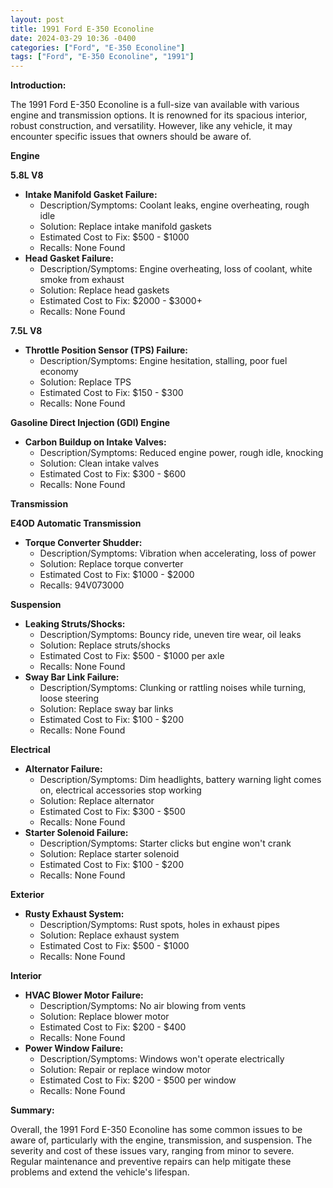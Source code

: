 ```yaml
---
layout: post
title: 1991 Ford E-350 Econoline
date: 2024-03-29 10:36 -0400
categories: ["Ford", "E-350 Econoline"]
tags: ["Ford", "E-350 Econoline", "1991"]
---
```

**Introduction:**

The 1991 Ford E-350 Econoline is a full-size van available with various engine and transmission options. It is renowned for its spacious interior, robust construction, and versatility. However, like any vehicle, it may encounter specific issues that owners should be aware of.

**Engine**

**5.8L V8**

* **Intake Manifold Gasket Failure:**
    * Description/Symptoms: Coolant leaks, engine overheating, rough idle
    * Solution: Replace intake manifold gaskets
    * Estimated Cost to Fix: $500 - $1000
    * Recalls: None Found
* **Head Gasket Failure:**
    * Description/Symptoms: Engine overheating, loss of coolant, white smoke from exhaust
    * Solution: Replace head gaskets
    * Estimated Cost to Fix: $2000 - $3000+
    * Recalls: None Found

**7.5L V8**

* **Throttle Position Sensor (TPS) Failure:**
    * Description/Symptoms: Engine hesitation, stalling, poor fuel economy
    * Solution: Replace TPS
    * Estimated Cost to Fix: $150 - $300
    * Recalls: None Found

**Gasoline Direct Injection (GDI) Engine**

* **Carbon Buildup on Intake Valves:**
    * Description/Symptoms: Reduced engine power, rough idle, knocking
    * Solution: Clean intake valves
    * Estimated Cost to Fix: $300 - $600
    * Recalls: None Found

**Transmission**

**E4OD Automatic Transmission**

* **Torque Converter Shudder:**
    * Description/Symptoms: Vibration when accelerating, loss of power
    * Solution: Replace torque converter
    * Estimated Cost to Fix: $1000 - $2000
    * Recalls: 94V073000

**Suspension**

* **Leaking Struts/Shocks:**
    * Description/Symptoms: Bouncy ride, uneven tire wear, oil leaks
    * Solution: Replace struts/shocks
    * Estimated Cost to Fix: $500 - $1000 per axle
    * Recalls: None Found
* **Sway Bar Link Failure:**
    * Description/Symptoms: Clunking or rattling noises while turning, loose steering
    * Solution: Replace sway bar links
    * Estimated Cost to Fix: $100 - $200
    * Recalls: None Found

**Electrical**

* **Alternator Failure:**
    * Description/Symptoms: Dim headlights, battery warning light comes on, electrical accessories stop working
    * Solution: Replace alternator
    * Estimated Cost to Fix: $300 - $500
    * Recalls: None Found
* **Starter Solenoid Failure:**
    * Description/Symptoms: Starter clicks but engine won't crank
    * Solution: Replace starter solenoid
    * Estimated Cost to Fix: $100 - $200
    * Recalls: None Found

**Exterior**

* **Rusty Exhaust System:**
    * Description/Symptoms: Rust spots, holes in exhaust pipes
    * Solution: Replace exhaust system
    * Estimated Cost to Fix: $500 - $1000
    * Recalls: None Found

**Interior**

* **HVAC Blower Motor Failure:**
    * Description/Symptoms: No air blowing from vents
    * Solution: Replace blower motor
    * Estimated Cost to Fix: $200 - $400
    * Recalls: None Found
* **Power Window Failure:**
    * Description/Symptoms: Windows won't operate electrically
    * Solution: Repair or replace window motor
    * Estimated Cost to Fix: $200 - $500 per window
    * Recalls: None Found

**Summary:**

Overall, the 1991 Ford E-350 Econoline has some common issues to be aware of, particularly with the engine, transmission, and suspension. The severity and cost of these issues vary, ranging from minor to severe. Regular maintenance and preventive repairs can help mitigate these problems and extend the vehicle's lifespan.
